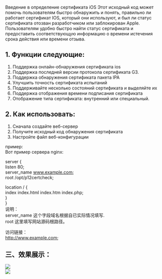 Введение в определение сертификата iOS
Этот исходный код может помочь пользователям быстро обнаружить и понять, правильно ли работает сертификат IOS, который они используют, и был ли статус сертификата отозван разработчиком или заблокирован Apple. Пользователям удобно быстро найти статус сертификата и предоставить соответствующую информацию о времени истечения срока действия или времени отзыва.


## 1. Функции следующие:
1. Поддержка онлайн-обнаружения сертификата ios
2. Поддержка последней версии протокола сертификата G3.
3. Поддержка обнаружения сертификата пакета IPA
4. Улучшить точность сертификата испытаний
5. Поддерживайте несколько состояний сертификата и выделяйте их
6. Поддержка отображения времени подписания сертификата
7. Отображение типа сертификата: внутренний или специальный.


## 2. Как использовать:
1. Сначала создайте веб-сервер
2. Получите исходный код обнаружения сертификата
3. Настройте файл веб-конфигурации

пример:  
Вот пример сервера nginx:

server {  
  listen 80;  
  server_name www.example.com;  
  root /opt/p12certcheck;  

  location / {  
	index  index.html index.htm index.php;  
    }  
}   
说明：  
server_name 这个字段域名根据自已实际情况填写.  
root 这里填写网站源码根路径。  

访问链接：  
http://www.example.com;  

## 三、效果展示：  
![](https://github.com/Forever18/p12certcheck/blob/main/static/pack/checkcert/images/p12.png)  
![](https://github.com/Forever18/p12certcheck/blob/main/static/pack/checkcert/images/ipa.png)  

